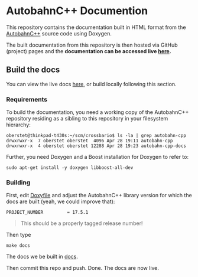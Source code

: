 # AutobahnC++ Documention

This repository contains the documentation built in HTML format from the [AutobahnC++](https://github.com/crossbario/autobahn-cpp) source code using Doxygen.

The built documentation from this repository is then hosted via GitHub (project) pages and the **documentation can be accessed live [here](https://crossbario.github.io/autobahn-cpp-docs).**

## Build the docs

You can view the live docs [here](https://crossbario.github.io/autobahn-cpp-docs), or build locally following this section.

### Requirements

To build the documentation, you need a working copy of the AutobahnC++ repository residing as a sibling to this repository in your filesystem hierarchy:

```console
oberstet@thinkpad-t430s:~/scm/crossbario$ ls -la | grep autobahn-cpp
drwxrwxr-x  7 oberstet oberstet  4096 Apr 28 19:11 autobahn-cpp
drwxrwxr-x  4 oberstet oberstet 12288 Apr 28 19:23 autobahn-cpp-docs
```

Further, you need Doxygen and a Boost installation for Doxygen to refer to:

```console
sudo apt-get install -y doxygen libboost-all-dev
```

### Building

First, edit [Doxyfile](Doxyfile) and adjust the AutobahnC++ library version for which the docs are built (yeah, we could improve that):

```
PROJECT_NUMBER         = 17.5.1
```

> This should be a properly tagged release number!

Then type

```console
make docs
```

The docs we be built in [docs](docs/index.html).

Then commit this repo and push. Done. The docs are now live.
